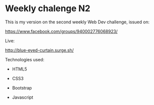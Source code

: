 # Weekly chalenge N2

This is my version on the second weekly Web Dev challenge, issued on:

https://www.facebook.com/groups/940002776068923/

Live:

http://blue-eyed-curtain.surge.sh/

Technologies used:

* HTML5

* CSS3

* Bootstrap

* Javascript
